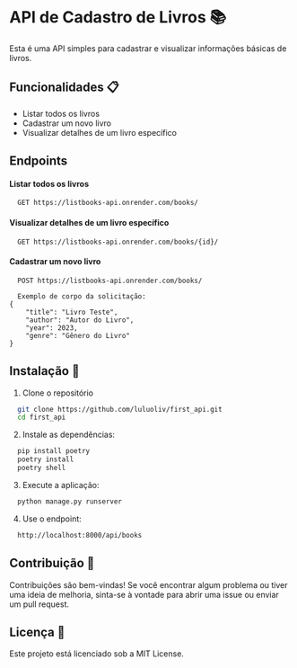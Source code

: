 

# API de Cadastro de Livros 📚

Esta é uma API simples para cadastrar e visualizar informações básicas de livros.

## Funcionalidades 📋

- Listar todos os livros
- Cadastrar um novo livro
- Visualizar detalhes de um livro específico




## Endpoints 

#### Listar todos os livros

```http
  GET https://listbooks-api.onrender.com/books/
```

#### Visualizar detalhes de um livro específico

```http
  GET https://listbooks-api.onrender.com/books/{id}/
```

#### Cadastrar um novo livro

```http
  POST https://listbooks-api.onrender.com/books/

  Exemplo de corpo da solicitação:
{
    "title": "Livro Teste",
    "author": "Autor do Livro",
    "year": 2023,
    "genre": "Gênero do Livro"
}
```


## Instalação 🚀

1. Clone o repositório

```bash
  git clone https://github.com/luluoliv/first_api.git
  cd first_api

```
    
2. Instale as dependências:
```bash
  pip install poetry
  poetry install
  poetry shell

```

3. Execute a aplicação:
```bash
  python manage.py runserver

```
4. Use o endpoint:

``` bash
  http://localhost:8000/api/books
```

## Contribuição 🤝
Contribuições são bem-vindas! Se você encontrar algum problema ou tiver uma ideia de melhoria, sinta-se à vontade para abrir uma issue ou enviar um pull request.

## Licença 📜
Este projeto está licenciado sob a MIT License.
